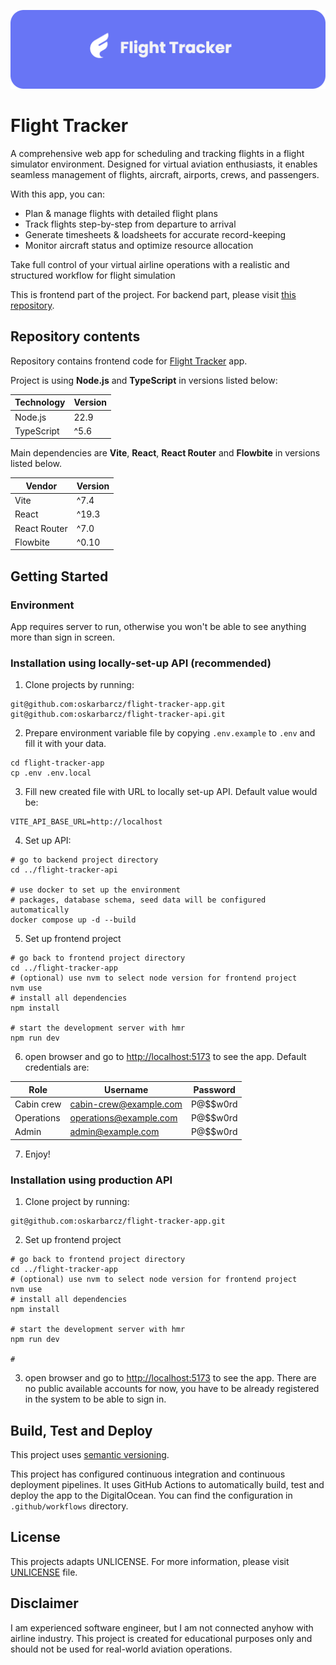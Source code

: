 ![My Project Header](.github/image/header.png)

# Flight Tracker

A comprehensive web app for scheduling and tracking flights in a flight simulator environment. Designed for virtual
aviation enthusiasts, it enables seamless management of flights, aircraft, airports, crews, and passengers.

With this app, you can:

- Plan & manage flights with detailed flight plans
- Track flights step-by-step from departure to arrival
- Generate timesheets & loadsheets for accurate record-keeping
- Monitor aircraft status and optimize resource allocation

Take full control of your virtual airline operations with a realistic and structured workflow for flight simulation

This is frontend part of the project. For backend part, please visit
[this repository](https://github.com/oskarbarcz/flight-tracker-api).

## Repository contents

Repository contains frontend code for [Flight Tracker](https://flights.barcz.me) app.

Project is using **Node.js** and **TypeScript** in versions listed below:

| Technology | Version |
| ---------- | ------- |
| Node.js    | 22.9    |
| TypeScript | ^5.6    |

Main dependencies are **Vite**, **React**, **React Router** and **Flowbite** in versions listed below.

| Vendor       | Version |
| ------------ | ------- |
| Vite         | ^7.4    |
| React        | ^19.3   |
| React Router | ^7.0    |
| Flowbite     | ^0.10   |

## Getting Started

### Environment

App requires server to run, otherwise you won't be able to see anything more than sign in screen.

### Installation using locally-set-up API (recommended)

1. Clone projects by running:

```shell
git@github.com:oskarbarcz/flight-tracker-app.git
git@github.com:oskarbarcz/flight-tracker-api.git
```

2. Prepare environment variable file by copying `.env.example` to `.env` and fill it with your data.

```shell
cd flight-tracker-app
cp .env .env.local
```

3. Fill new created file with URL to locally set-up API. Default value would be:

```shell
VITE_API_BASE_URL=http://localhost
```

4. Set up API:

```shell
# go to backend project directory
cd ../flight-tracker-api

# use docker to set up the environment
# packages, database schema, seed data will be configured automatically
docker compose up -d --build
```

5. Set up frontend project

```shell
# go back to frontend project directory
cd ../flight-tracker-app
# (optional) use nvm to select node version for frontend project
nvm use
# install all dependencies
npm install

# start the development server with hmr
npm run dev
```

6. open browser and go to [http://localhost:5173](http://localhost:5173) to see the app. Default credentials are:

| Role       | Username               | Password |
| ---------- | ---------------------- | -------- |
| Cabin crew | cabin-crew@example.com | P@$$w0rd |
| Operations | operations@example.com | P@$$w0rd |
| Admin      | admin@example.com      | P@$$w0rd |

7. Enjoy!

### Installation using production API

1. Clone project by running:

```shell
git@github.com:oskarbarcz/flight-tracker-app.git
```

2. Set up frontend project

```shell
# go back to frontend project directory
cd ../flight-tracker-app
# (optional) use nvm to select node version for frontend project
nvm use
# install all dependencies
npm install

# start the development server with hmr
npm run dev

#
```

3. open browser and go to [http://localhost:5173](http://localhost:5173) to see the app. There are no public available
   accounts for now, you have to be already registered in the system to be able to sign in.

## Build, Test and Deploy

This project uses [semantic versioning](https://semver.org/spec/v2.0.0.html).

This project has configured continuous integration and continuous deployment pipelines. It uses GitHub Actions to
automatically build, test and deploy the app to the DigitalOcean. You can find the configuration in `.github/workflows`
directory.

## License

This projects adapts UNLICENSE. For more information, please visit [UNLICENSE](UNLICENSE) file.

## Disclaimer

I am experienced software engineer, but I am not connected anyhow with airline industry. This project is created for
educational purposes only and should not be used for real-world aviation operations.
